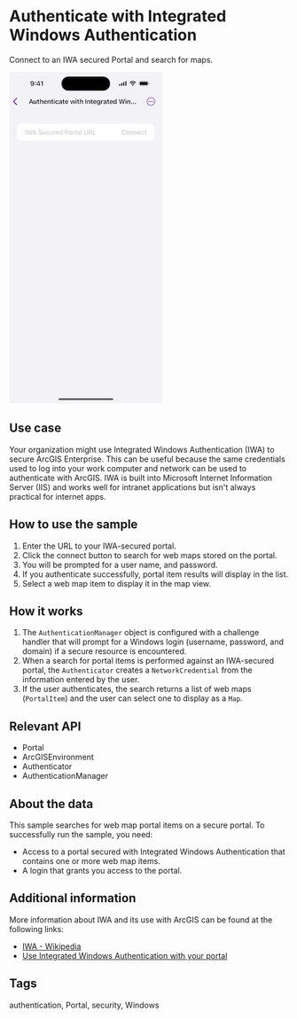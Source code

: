 # Authenticate with Integrated Windows Authentication

Connect to an IWA secured Portal and search for maps.

![Image of authenticate with integrated windows authentication](authenticate-with-integrated-windows-authentication-1.png)

## Use case

Your organization might use Integrated Windows Authentication (IWA) to secure ArcGIS Enterprise. This can be useful because the same credentials used to log into your work computer and network can be used to authenticate with ArcGIS. IWA is built into Microsoft Internet Information Server (IIS) and works well for intranet applications but isn't always practical for internet apps.

## How to use the sample

1. Enter the URL to your IWA-secured portal.
2. Click the connect button to search for web maps stored on the portal.
3. You will be prompted for a user name, and password.
4. If you authenticate successfully, portal item results will display in the list.
5. Select a web map item to display it in the map view.

## How it works

1. The `AuthenticationManager` object is configured with a challenge handler that will prompt for a Windows login (username, password, and domain) if a secure resource is encountered.
2. When a search for portal items is performed against an IWA-secured portal, the `Authenticator` creates a `NetworkCredential` from the information entered by the user.
3. If the user authenticates, the search returns a list of web maps (`PortalItem`) and the user can select one to display as a `Map`.

## Relevant API

* Portal
* ArcGISEnvironment
* Authenticator
* AuthenticationManager

## About the data

This sample searches for web map portal items on a secure portal. To successfully run the sample, you need:

 - Access to a portal secured with Integrated Windows Authentication that contains one or more web map items.
 - A login that grants you access to the portal.

## Additional information

More information about IWA and its use with ArcGIS can be found at the following links:

 - [IWA - Wikipedia](https://en.wikipedia.org/wiki/Integrated_Windows_Authentication)
 - [Use Integrated Windows Authentication with your portal](http://enterprise.arcgis.com/en/portal/latest/administer/windows/use-integrated-windows-authentication-with-your-portal.htm)

## Tags

authentication, Portal, security, Windows
